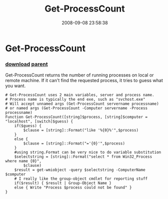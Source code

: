 ﻿---
pid:            573
parent:         572
children:       
poster:         Bas Bossink
title:          Get-ProcessCount
date:           2008-09-08 23:58:38
description:    Get-ProcessCount returns the number of running processes on local or remote machine. If it can't find the requested process, it tries to guess what you want.
format:         posh
---

# Get-ProcessCount

### [download](573.ps1) [parent](572.md) 

Get-ProcessCount returns the number of running processes on local or remote machine. If it can't find the requested process, it tries to guess what you want.

```posh
# Get-ProcessCount uses 2 main variables, server and process name.
# Process name is typically the end exe, such as "svchost.exe"
# Will accept unnamed args (Get-ProcessCount servername processname)
# or named args (Get-ProcessCount -Computer servername -Process processname)
Function Get-ProcessCount([string]$process, [string]$computer = "localhost", [switch]$guess) {
	if($guess) {
		$clause = [string]::Format("like '%{0}%'",$process)
	}
	else {
		$clause = [string]::Format("='{0}'",$process)
	}
	#using string.Format can be very nice to do variable substitution
	$selectstring = [string]::Format("select * from Win32_Process where name {0}",
		$clause)
	$result = get-wmiobject -query $selectstring -ComputerName $computer
	# I really like the group-object cmdlet for reporting stuff 
	if($result) { $result | Group-Object Name }
	else { Write "Process $process could not be found" }
}
```
